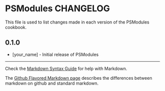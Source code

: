 # PSModules CHANGELOG

This file is used to list changes made in each version of the PSModules cookbook.

## 0.1.0
- [your_name] - Initial release of PSModules

- - -
Check the [Markdown Syntax Guide](http://daringfireball.net/projects/markdown/syntax) for help with Markdown.

The [Github Flavored Markdown page](http://github.github.com/github-flavored-markdown/) describes the differences between markdown on github and standard markdown.
